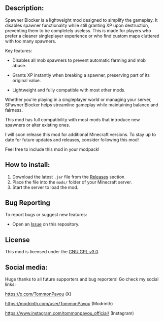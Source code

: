 ## Description:
Spawner Blocker is a lightweight mod designed to simplify the gameplay. It disables spawner functionality while still granting XP upon destruction, preventing them to be completely useless. This is made for players who prefer a cleaner singleplayer experience or who find custom maps cluttered with too many spawners.

Key features:

- Disables all mob spawners to prevent automatic farming and mob abuse.

- Grants XP instantly when breaking a spawner, preserving part of its original value.

- Lightweight and fully compatible with most other mods.

Whether you're playing in a singleplayer world or managing your server, SPawner Blocker helps streamline gameplay while maintaining balance and fairness.

This mod has full compatibility with most mods that introduce new spawners or alter existing ones.

I will soon release this mod for additional Minecraft versions. To stay up to date for future updates and releases, consider following this mod!

Feel free to include this mod in your modpack!


## How to install:
1. Download the latest `.jar` file from the [Releases](https://github.com/TommonPavou/Spawner-Blocker/releases) section.
2. Place the file into the `mods/` folder of your Minecraft server.
3. Start the server to load the mod.


## Bug Reporting
To report bugs or suggest new features:
- Open an [Issue](https://github.com/TommonPavou/Spawner-Blocker/issues) on this repository.


## License
This mod is licensed under the [GNU GPL v3.0](./LICENSE).


## Social media:
Huge thanks to all future supporters and bug reporters!
Go check my social links:

https://x.com/TommonPavou (X)

https://modrinth.com/user/TommonPavou (Modrinth)

https://www.instagram.com/tommonpavou_official/ (Instagram)
